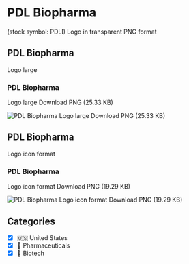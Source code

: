 # PDL Biopharma
 (stock symbol: PDLI) Logo in transparent PNG format

## PDL Biopharma
 Logo large

### PDL Biopharma
 Logo large Download PNG (25.33 KB)

![PDL Biopharma
 Logo large Download PNG (25.33 KB)](/img/orig/PDLI_BIG-815d2837.png)

## PDL Biopharma
 Logo icon format

### PDL Biopharma
 Logo icon format Download PNG (19.29 KB)

![PDL Biopharma
 Logo icon format Download PNG (19.29 KB)](/img/orig/PDLI-0329ec56.png)



## Categories
- [x] 🇺🇸 United States
- [x] 💊 Pharmaceuticals
- [x] 🧬 Biotech
